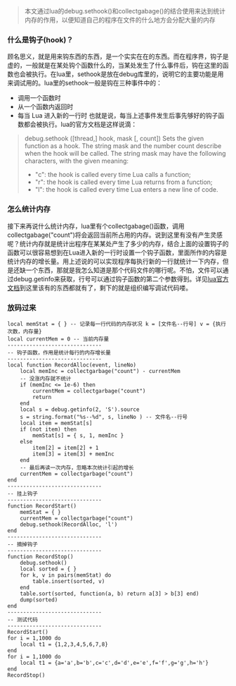 > 本文通过lua的debug.sethook()和collectgabage()的结合使用来达到统计内存的作用，以便知道自己的程序在文件的什么地方会分配大量的内存
### 什么是钩子(hook)？
顾名思义，就是用来钩东西的东西，是一个实实在在的东西。而在程序界，钩子是虚的，一般就是在某处钩个函数什么的，当某处发生了什么事件后，钩在这里的函数也会被执行。在lua里，sethook是放在debug库里的，说明它的主要功能是用来调试用的。lua里的sethook一般是钩在三种事件中的：
* 调用一个函数时
* 从一个函数内返回时
* 每当 Lua 进入新的一行时
也就是说，每当上述事件发生后事先够好的钩子函数都会被执行。lua的官方文档是这样说滴：
> debug.sethook ([thread,] hook, mask [, count])
> Sets the given function as a hook. The string mask and the number count describe when the hook will be called. The string mask may have the following characters, with the given meaning:
>
> * "c": the hook is called every time Lua calls a function;
> * "r": the hook is called every time Lua returns from a function;
> * "l": the hook is called every time Lua enters a new line of code.
### 怎么统计内存
接下来再说什么统计内存，lua里有个collectgabage()函数，调用collectgabage("count")将会返回当前所占用的内存。说到这里有没有产生灵感呢？统计内存就是统计出程序在某某处产生了多少的内存，结合上面的设置钩子的函数可以很容易想到在Lua进入新的一行时设置一个钩子函数，里面所作的内容是统计内存的增长量。用上述说的可以实现程序每执行新的一行就统计一下内存，但是还缺一个东西，那就是我怎么知道是那个代码文件的哪行呢。不怕，文件可以通过debug.getinfo来获取，行号可以通过钩子函数的第二个参数得到。详见[lua官方文档](http://www.lua.org/manual/5.1/manual.html#pdf-debug.sethook)到这里该有的东西都就有了，剩下的就是组织编写调试代码喽。
### 放码过来
```
local memStat = { } -- 记录每一行代码的内存状况 k = [文件名--行号] v = {执行次数，内存量}
local currentMem = 0 -- 当前内存量
------------------------------
-- 钩子函数，作用是统计每行的内存增长量
------------------------------
local function RecordAlloc(event, lineNo)
    local memInc = collectgarbage("count") - currentMem
    -- 没涨内存就不统计
    if (memInc <= 1e-6) then
        currentMem = collectgarbage("count")
        return
    end
    local s = debug.getinfo(2, 'S').source
    s = string.format("%s--%d", s, lineNo ) -- 文件名--行号
    local item = memStat[s]
    if (not item) then
        memStat[s] = { s, 1, memInc }
    else
        item[2] = item[2] + 1
        item[3] = item[3] + memInc
    end
    -- 最后再读一次内存，忽略本次统计引起的增长
    currentMem = collectgarbage("count")
end
------------------------------
-- 挂上钩子
------------------------------
function RecordStart()
    memStat = { }
    currentMem = collectgarbage("count")
    debug.sethook(RecordAlloc, 'l')
end
------------------------------
-- 摘掉钩子
------------------------------
function RecordStop()
    debug.sethook()
    local sorted = { }
    for k, v in pairs(memStat) do
        table.insert(sorted, v)
    end
    table.sort(sorted, function(a, b) return a[3] > b[3] end)
    dump(sorted)
end
------------------------------
-- 测试代码
------------------------------
RecordStart()
for i = 1,1000 do
    local t1 = {1,2,3,4,5,6,7,8}
end
for i = 1,1000 do
    local t1 = {a='a',b='b',c='c',d='d',e='e',f='f',g='g',h='h'}
end
RecordStop()
```

